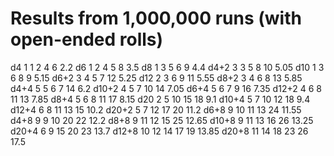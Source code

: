 # Results from 1,000,000 runs (with open-ended rolls)
d4      1       1       2       4       6       2.2
d6      1       2       4       5       8       3.5
d8      1       3       5       6       9       4.4
d4+2    3       3       5       8       10      5.05
d10     1       3       6       8       9       5.15
d6+2    3       4       5       7       12      5.25
d12     2       3       6       9       11      5.55
d8+2    3       4       6       8       13      5.85
d4+4    5       5       6       7       14      6.2
d10+2   4       5       7       10      14      7.05
d6+4    5       6       7       9       16      7.35
d12+2   4       6       8       11      13      7.85
d8+4    5       6       8       11      17      8.15
d20     2       5       10      15      18      9.1
d10+4   5       7       10      12      18      9.4
d12+4   6       8       11      13      15      10.2
d20+2   5       7       12      17      20      11.2
d6+8    9       10      11      13      24      11.55
d4+8    9       9       10      20      22      12.2
d8+8    9       11      12      15      25      12.65
d10+8   9       11      13      16      26      13.25
d20+4   6       9       15      20      23      13.7
d12+8   10      12      14      17      19      13.85
d20+8   11      14      18      23      26      17.5
